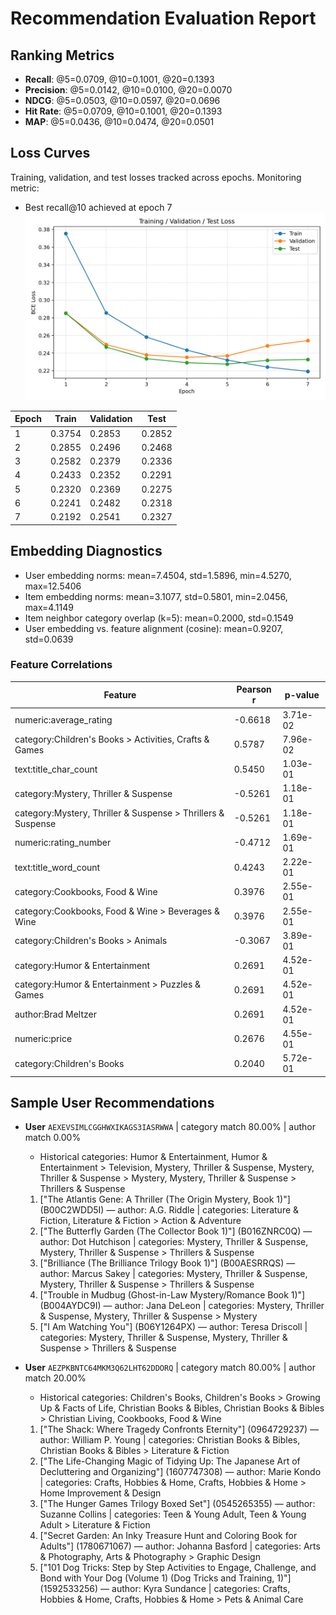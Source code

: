 # Recommendation Evaluation Report

## Ranking Metrics

- **Recall**: @5=0.0709, @10=0.1001, @20=0.1393
- **Precision**: @5=0.0142, @10=0.0100, @20=0.0070
- **NDCG**: @5=0.0503, @10=0.0597, @20=0.0696
- **Hit Rate**: @5=0.0709, @10=0.1001, @20=0.1393
- **MAP**: @5=0.0436, @10=0.0474, @20=0.0501

## Loss Curves

Training, validation, and test losses tracked across epochs. Monitoring metric:
- Best recall@10 achieved at epoch 7
![Loss curves](artifacts/reports/loss_curve.png)

Epoch | Train | Validation | Test
--- | --- | --- | ---
1 | 0.3754 | 0.2853 | 0.2852
2 | 0.2855 | 0.2496 | 0.2468
3 | 0.2582 | 0.2379 | 0.2336
4 | 0.2433 | 0.2352 | 0.2291
5 | 0.2320 | 0.2369 | 0.2275
6 | 0.2241 | 0.2482 | 0.2318
7 | 0.2192 | 0.2541 | 0.2327

## Embedding Diagnostics

- User embedding norms: mean=7.4504, std=1.5896, min=4.5270, max=12.5406
- Item embedding norms: mean=3.1077, std=0.5801, min=2.0456, max=4.1149
- Item neighbor category overlap (k=5): mean=0.2000, std=0.1549
- User embedding vs. feature alignment (cosine): mean=0.9207, std=0.0639

### Feature Correlations

Feature | Pearson r | p-value
--- | --- | ---
numeric:average_rating | -0.6618 | 3.71e-02
category:Children's Books > Activities, Crafts & Games | 0.5787 | 7.96e-02
text:title_char_count | 0.5450 | 1.03e-01
category:Mystery, Thriller & Suspense | -0.5261 | 1.18e-01
category:Mystery, Thriller & Suspense > Thrillers & Suspense | -0.5261 | 1.18e-01
numeric:rating_number | -0.4712 | 1.69e-01
text:title_word_count | 0.4243 | 2.22e-01
category:Cookbooks, Food & Wine | 0.3976 | 2.55e-01
category:Cookbooks, Food & Wine > Beverages & Wine | 0.3976 | 2.55e-01
category:Children's Books > Animals | -0.3067 | 3.89e-01
category:Humor & Entertainment | 0.2691 | 4.52e-01
category:Humor & Entertainment > Puzzles & Games | 0.2691 | 4.52e-01
author:Brad Meltzer | 0.2691 | 4.52e-01
numeric:price | 0.2676 | 4.55e-01
category:Children's Books | 0.2040 | 5.72e-01

## Sample User Recommendations

- **User** `AEXEVSIMLCGGHWXIKAGS3IASRWWA` | category match 80.00% | author match 0.00%
  - Historical categories: Humor & Entertainment, Humor & Entertainment > Television, Mystery, Thriller & Suspense, Mystery, Thriller & Suspense > Mystery, Mystery, Thriller & Suspense > Thrillers & Suspense
  1. ["The Atlantis Gene: A Thriller (The Origin Mystery, Book 1)"] (B00C2WDD5I) — author: A.G. Riddle | categories: Literature & Fiction, Literature & Fiction > Action & Adventure
  2. ["The Butterfly Garden (The Collector Book 1)"] (B016ZNRC0Q) — author: Dot Hutchison | categories: Mystery, Thriller & Suspense, Mystery, Thriller & Suspense > Thrillers & Suspense
  3. ["Brilliance (The Brilliance Trilogy Book 1)"] (B00AESRRQS) — author: Marcus Sakey | categories: Mystery, Thriller & Suspense, Mystery, Thriller & Suspense > Thrillers & Suspense
  4. ["Trouble in Mudbug (Ghost-in-Law Mystery/Romance Book 1)"] (B004AYDC9I) — author: Jana DeLeon | categories: Mystery, Thriller & Suspense, Mystery, Thriller & Suspense > Mystery
  5. ["I Am Watching You"] (B06Y1264PX) — author: Teresa Driscoll | categories: Mystery, Thriller & Suspense, Mystery, Thriller & Suspense > Thrillers & Suspense

- **User** `AEZPKBNTC64MKM3Q62LHT62DDORQ` | category match 80.00% | author match 20.00%
  - Historical categories: Children's Books, Children's Books > Growing Up & Facts of Life, Christian Books & Bibles, Christian Books & Bibles > Christian Living, Cookbooks, Food & Wine
  1. ["The Shack: Where Tragedy Confronts Eternity"] (0964729237) — author: William P. Young | categories: Christian Books & Bibles, Christian Books & Bibles > Literature & Fiction
  2. ["The Life-Changing Magic of Tidying Up: The Japanese Art of Decluttering and Organizing"] (1607747308) — author: Marie Kondo | categories: Crafts, Hobbies & Home, Crafts, Hobbies & Home > Home Improvement & Design
  3. ["The Hunger Games Trilogy Boxed Set"] (0545265355) — author: Suzanne Collins | categories: Teen & Young Adult, Teen & Young Adult > Literature & Fiction
  4. ["Secret Garden: An Inky Treasure Hunt and Coloring Book for Adults"] (1780671067) — author: Johanna Basford | categories: Arts & Photography, Arts & Photography > Graphic Design
  5. ["101 Dog Tricks: Step by Step Activities to Engage, Challenge, and Bond with Your Dog (Volume 1) (Dog Tricks and Training, 1)"] (1592533256) — author: Kyra Sundance | categories: Crafts, Hobbies & Home, Crafts, Hobbies & Home > Pets & Animal Care
